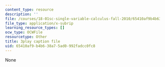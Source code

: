 ```yaml
---
content_type: resource
description: ''
file: /courses/18-01sc-single-variable-calculus-fall-2010/65410af9b4b638a75ad0992fadcc0fc8_9v25gg2qJYE.srt
file_type: application/x-subrip
learning_resource_types: []
ocw_type: OCWFile
resourcetype: Other
title: 3play caption file
uid: 65410af9-b4b6-38a7-5ad0-992fadcc0fc8
---
```

None

